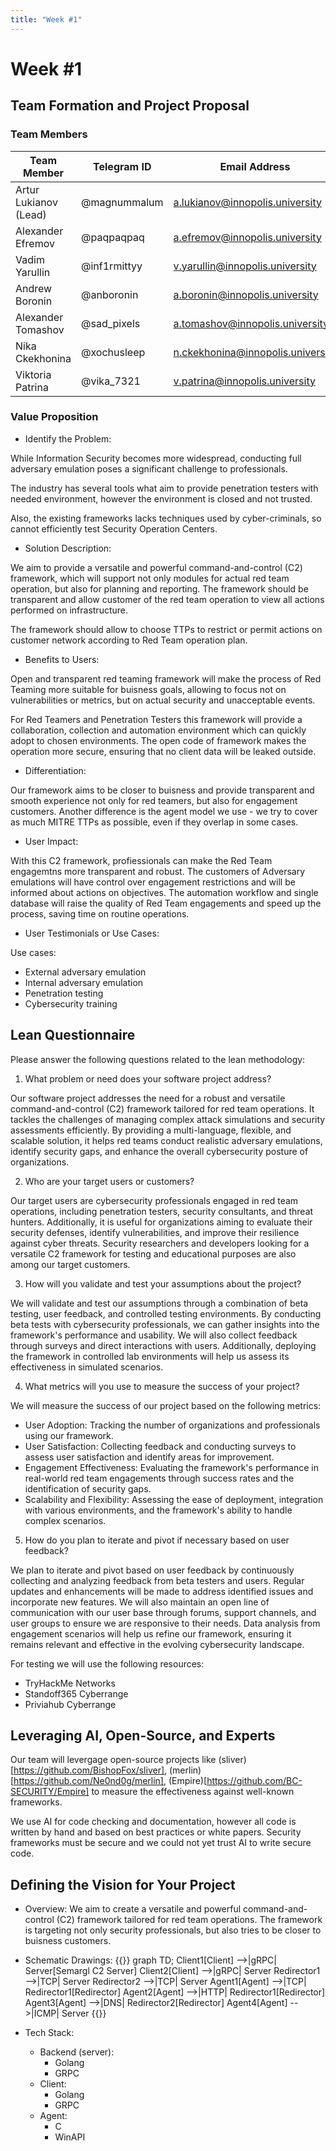 ```yaml
---
title: "Week #1"
---
```


# Week #1

## **Team Formation and Project Proposal**

### **Team Members**

| Team Member           | Telegram ID  | Email Address                     |
| --------------------- | ------------ | --------------------------------- |
| Artur Lukianov (Lead) | @magnummalum | a.lukianov@innopolis.university   |
| Alexander Efremov     | @paqpaqpaq   | a.efremov@innopolis.university    |
| Vadim Yarullin        | @inf1rmittyy | v.yarullin@innopolis.university   |
| Andrew Boronin        | @anboronin   | a.boronin@innopolis.university    |
| Alexander Tomashov    | @sad_pixels  | a.tomashov@innopolis.university   |
| Nika Ckekhonina       | @xochusleep  | n.ckekhonina@innopolis.university |
| Viktoria Patrina      | @vika_7321   | v.patrina@innopolis.university    |

### **Value Proposition**

- Identify the Problem:

While Information Security becomes more widespread, conducting full adversary emulation poses a significant challenge to professionals.

The industry has several tools what aim to provide penetration testers with needed environment, however the environment is closed and not trusted.

Also, the existing frameworks lacks techniques used by cyber-criminals, so cannot efficiently test Security Operation Centers.

- Solution Description:

We aim to provide a versatile and powerful command-and-control (C2) framework, which will support not only modules for actual red team operation, but also for planning and reporting. The framework should be transparent and allow customer of the red team operation to view all actions performed on infrastructure.

The framework should allow to choose TTPs to restrict or permit actions on customer network according to Red Team operation plan.

- Benefits to Users:

Open and transparent red teaming framework will make the process of Red Teaming more suitable for buisness goals, allowing to focus not on vulnerabilities or metrics, but on actual security and unacceptable events.

For Red Teamers and Penetration Testers this framework will provide a collaboration, collection and automation environment which can quickly adopt to chosen environments. The open code of framework makes the operation more secure, ensuring that no client data will be leaked outside.

- Differentiation:

Our framework aims to be closer to buisness and provide transparent and smooth experience not only for red teamers, but also for engagement customers. Another difference is the agent model we use - we try to cover as much MITRE TTPs as possible, even if they overlap in some cases.

- User Impact:

With this C2 framework, profiessionals can make the Red Team engagemtns more transparent and robust. The customers of Adversary emulations will have control over engagement restrictions and will be informed about actions on objectives. The automation workflow and single database will raise the quality of Red Team engagements and speed up the process, saving time on routine operations.

- User Testimonials or Use Cases:

Use cases:

- External adversary emulation
- Internal adversary emulation
- Penetration testing
- Cybersecurity training

## **Lean Questionnaire**

Please answer the following questions related to the lean methodology:

1. What problem or need does your software project address?

Our software project addresses the need for a robust and versatile command-and-control (C2) framework tailored for red team operations. It tackles the challenges of managing complex attack simulations and security assessments efficiently. By providing a multi-language, flexible, and scalable solution, it helps red teams conduct realistic adversary emulations, identify security gaps, and enhance the overall cybersecurity posture of organizations.

2. Who are your target users or customers?

Our target users are cybersecurity professionals engaged in red team operations, including penetration testers, security consultants, and threat hunters. Additionally, it is useful for organizations aiming to evaluate their security defenses, identify vulnerabilities, and improve their resilience against cyber threats. Security researchers and developers looking for a versatile C2 framework for testing and educational purposes are also among our target customers.

3. How will you validate and test your assumptions about the project?

We will validate and test our assumptions through a combination of beta testing, user feedback, and controlled testing environments. By conducting beta tests with cybersecurity professionals, we can gather insights into the framework's performance and usability. We will also collect feedback through surveys and direct interactions with users. Additionally, deploying the framework in controlled lab environments will help us assess its effectiveness in simulated scenarios.

4. What metrics will you use to measure the success of your project?

We will measure the success of our project based on the following metrics:

- User Adoption: Tracking the number of organizations and professionals using our framework.
- User Satisfaction: Collecting feedback and conducting surveys to assess user satisfaction and identify areas for improvement.
- Engagement Effectiveness: Evaluating the framework's performance in real-world red team engagements through success rates and the identification of security gaps.
- Scalability and Flexibility: Assessing the ease of deployment, integration with various environments, and the framework's ability to handle complex scenarios.

5. How do you plan to iterate and pivot if necessary based on user feedback?

We plan to iterate and pivot based on user feedback by continuously collecting and analyzing feedback from beta testers and users. Regular updates and enhancements will be made to address identified issues and incorporate new features. We will also maintain an open line of communication with our user base through forums, support channels, and user groups to ensure we are responsive to their needs. Data analysis from engagement scenarios will help us refine our framework, ensuring it remains relevant and effective in the evolving cybersecurity landscape.

For testing we will use the following resources:

- TryHackMe Networks
- Standoff365 Cyberrange
- Priviahub Cyberrange

## **Leveraging AI, Open-Source, and Experts**

Our team will levergage open-source projects like (sliver)[https://github.com/BishopFox/sliver], (merlin)[https://github.com/Ne0nd0g/merlin], (Empire)[https://github.com/BC-SECURITY/Empire] to measure the effectiveness against well-known frameworks.

We use AI for code checking and documentation, however all code is written by hand and based on best practices or white papers. Security frameworks must be secure and we could not yet trust AI to write secure code.

## **Defining the Vision for Your Project**

- Overview: We aim to create a versatile and powerful command-and-control (C2) framework tailored for red team operations. The framework is targeting not only security professionals, but also tries to be closer to buisness customers.

- Schematic Drawings:
  {{<mermaid>}}
  graph TD;
  Client1[Client] -->|gRPC| Server[Semargl C2 Server]
  Client2[Client] -->|gRPC| Server
  Redirector1 -->|TCP| Server
  Redirector2 -->|TCP| Server
  Agent1[Agent] -->|TCP| Redirector1[Redirector]
  Agent2[Agent] -->|HTTP| Redirector1[Redirector]
  Agent3[Agent] -->|DNS| Redirector2[Redirector]
  Agent4[Agent] -->|ICMP| Server
  {{</mermaid>}}

- Tech Stack:
  - Backend (server):
    - Golang
    - GRPC
  - Client:
    - Golang
    - GRPC
  - Agent:
    - C
    - WinAPI

